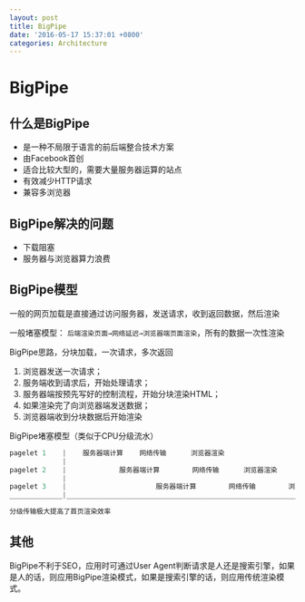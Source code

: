 ```yaml
---
layout: post
title: BigPipe
date: '2016-05-17 15:37:01 +0800'
categories: Architecture
---
```


# BigPipe

## 什么是BigPipe

- 是一种不局限于语言的前后端整合技术方案
- 由Facebook首创
- 适合比较大型的，需要大量服务器运算的站点
- 有效减少HTTP请求
- 兼容多浏览器

## BigPipe解决的问题

- 下载阻塞
- 服务器与浏览器算力浪费

## BigPipe模型

一般的网页加载是直接通过访问服务器，发送请求，收到返回数据，然后渲染

一般堵塞模型： `后端渲染页面→网络延迟→浏览器端页面渲染`，所有的数据一次性渲染

BigPipe思路，分块加载，一次请求，多次返回

1. 浏览器发送一次请求；
2. 服务端收到请求后，开始处理请求；
3. 服务器端按预先写好的控制流程，开始分块渲染HTML；
4. 如果渲染完了向浏览器端发送数据；
5. 浏览器端收到分块数据后开始渲染

BigPipe堵塞模型（类似于CPU分级流水）

```javascript
pagelet 1    |    服务器端计算    网络传输      浏览器渲染
             |
pagelet 2    |             服务器端计算        网络传输      浏览器渲染
             |
pagelet 3    |                      服务器端计算        网络传输        浏览器渲染
_____________|________________________________________________________________

分级传输极大提高了首页渲染效率
```

## 其他

BigPipe不利于SEO，应用时可通过User Agent判断请求是人还是搜索引擎，如果是人的话，则应用BigPipe渲染模式，如果是搜索引擎的话，则应用传统渲染模式。
